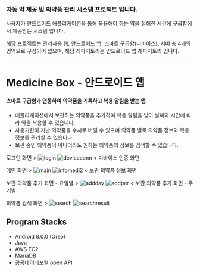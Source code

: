 ### 자동 약 제공 및 의약품 관리 시스템 프로젝트 입니다.

사용자가 안드로이드 애플리케이션을 통해 복용해야 하는 약을 정해진 시간에 구급함에서 제공받는 시스템 입니다.

해당 프로젝트는 관리자용 웹, 안드로이드 앱, 스마트 구급함(디바이스), 서버 총 4개의 영역으로 구성되어 있으며, 해당 레파지토리는 안드로이드 앱 레파지토리 입니다.

---

# Medicine Box - 안드로이드 앱
#### 스마트 구급함과 연동하여 의약품을 기록하고 복용 알림을 받는 앱
* 애플리케이션에서 보관하는 의약품을 추가하여 복용 알림을 받아 날짜와 시간에 따라 약을 복용할 수 있습니다.
* 사용기한이 지난 의약품을 수시로 버릴 수 있으며 의약품 별로 의약품 정보와 복용 정보를 관리할 수 있습니다.
* 보관 중인 의약품이 아니더라도 원하는 의약품의 정보를 검색할 수 있습니다.

로그인 화면 > ![login](https://user-images.githubusercontent.com/62014520/102003815-11c81200-3d4e-11eb-8cfc-558289b42fe3.png) ![deviceconn](https://user-images.githubusercontent.com/62014520/102003820-1c82a700-3d4e-11eb-91b3-2baf59d0438d.png) < 디바이스 인증 화면

메인 화면 > ![main](https://user-images.githubusercontent.com/62014520/102003794-007f0580-3d4e-11eb-8e07-e847f48313f7.png) ![infomedi2](https://user-images.githubusercontent.com/62014520/102003854-71262200-3d4e-11eb-99c0-eba754cd23a5.png) < 보관 의약품 정보 화면

보관 의약품 추가 화면 - 요일별 > ![addday](https://user-images.githubusercontent.com/62014520/102003842-5653ad80-3d4e-11eb-824b-60ca725927b1.png) ![addper](https://user-images.githubusercontent.com/62014520/102003846-5a7fcb00-3d4e-11eb-94ea-53e3113abaff.png) < 보관 의약품 추가 화면 - 주기별

의약품 검색 화면 > ![search](https://user-images.githubusercontent.com/62014520/102003828-42a84700-3d4e-11eb-934e-90097d2edfad.png) ![searchresult](https://user-images.githubusercontent.com/62014520/102003831-48059180-3d4e-11eb-9aeb-387c63ea6911.png)



## Program Stacks
* Android 8.0.0 (Oreo)
* Java
* AWS EC2
* MariaDB
* 공공데이터포털 open API

